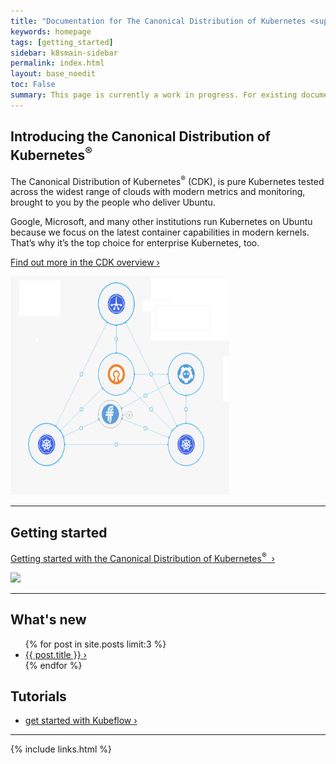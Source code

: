 ```yaml
---
title: "Documentation for The Canonical Distribution of Kubernetes <sup>&reg;</sup>"
keywords: homepage
tags: [getting_started]
sidebar: k8smain-sidebar
permalink: index.html
layout: base_noedit
toc: False
summary: This page is currently a work in progress. For existing documentation, please visit <a href="https://kubernetes.io/docs/getting-started-guides/ubuntu/"> https://kubernetes.io/docs/getting-started-guides/ubuntu/ </a>
---
```


<div class="p-content__row">
    <div class="u-equal-height">
        <div class="col-6">

<h2> Introducing the Canonical Distribution of Kubernetes<sup>&reg;</sup></h2>

<p>The Canonical Distribution of Kubernetes<sup>&reg;</sup> (CDK), is pure Kubernetes tested across
the widest range of clouds with modern metrics and monitoring, brought to you by the people who
deliver Ubuntu.</p>

<p>Google, Microsoft, and many other institutions run Kubernetes on Ubuntu because we focus on the latest container capabilities in modern kernels. That’s why it’s the top choice for enterprise Kubernetes, too.</p>

<p><a href="/overview.html">Find out more in the CDK overview&nbsp;&rsaquo;</a></p>
</div>
<div class="col-6 u-align--right">
    <img style="border: 0" src="./images/k8s-bundle.png" width="350" height="350">
</div>
</div></div>

<hr class="is-deep">

<div class="p-content__row">
        <div class="u-equal-height">
            <div class="col-6">
                <h2>Getting started</h2>
                <p></p>
                <p><a href="/getting-started">Getting started with the Canonical Distribution of Kubernetes<sup>&reg;</sup> &nbsp;&rsaquo;</a></p>
            </div>
            <div class="col-6 u-align--right">
                <img style="border: 0" src="https://assets.ubuntu.com/v1/843c77b6-juju-at-a-glace.svg">
            </div>
        </div>
        <hr class="is-deep">
        <div class="u-equal-height">
            <div class="col-6">
                <h2>What's new</h2>
                <ul class="p-list">
                     {% for post in site.posts  limit:3 %}
                     <li class="p-list__item"><a class="post-link" href="{{ post.url | prepend: site.baseurl }}">{{ post.title }}&nbsp;&rsaquo;</a></li>
                        {% endfor %}
                </ul>
            </div>
            <div class="col-6">
                <h2>Tutorials</h2>
                <ul class="p-list">
                    <li class="p-list__item"><a href="https://tutorials.ubuntu.com/tutorial/get-started-kubeflow#0">get started with Kubeflow&nbsp;&rsaquo;</a></li>
                </ul>
            </div>
        </div>
        <hr class="is-deep">
</div>



{% include links.html %}
